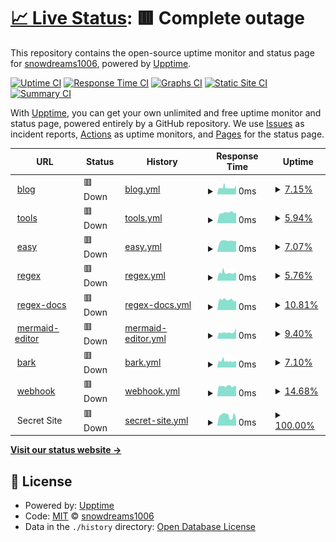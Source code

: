 # [📈 Live Status](https://snowdreams1006.github.io/monitor.snowdreams1006.cn): <!--live status--> **🟥 Complete outage**

This repository contains the open-source uptime monitor and status page for [snowdreams1006](https://snowdreams1006.github.io/), powered by [Upptime](https://github.com/upptime/upptime).

[![Uptime CI](https://github.com/koj-co/upptime/workflows/Uptime%20CI/badge.svg)](https://github.com/koj-co/upptime/actions?query=workflow%3A%22Uptime+CI%22)
[![Response Time CI](https://github.com/koj-co/upptime/workflows/Response%20Time%20CI/badge.svg)](https://github.com/koj-co/upptime/actions?query=workflow%3A%22Response+Time+CI%22)
[![Graphs CI](https://github.com/koj-co/upptime/workflows/Graphs%20CI/badge.svg)](https://github.com/koj-co/upptime/actions?query=workflow%3A%22Graphs+CI%22)
[![Static Site CI](https://github.com/koj-co/upptime/workflows/Static%20Site%20CI/badge.svg)](https://github.com/koj-co/upptime/actions?query=workflow%3A%22Static+Site+CI%22)
[![Summary CI](https://github.com/koj-co/upptime/workflows/Summary%20CI/badge.svg)](https://github.com/koj-co/upptime/actions?query=workflow%3A%22Summary+CI%22)

With [Upptime](https://upptime.js.org), you can get your own unlimited and free uptime monitor and status page, powered entirely by a GitHub repository. We use [Issues](https://github.com/snowdreams1006/monitor.snowdreams1006.cn/issues) as incident reports, [Actions](https://github.com/snowdreams1006/monitor.snowdreams1006.cn/actions) as uptime monitors, and [Pages](https://snowdreams1006.github.io/monitor.snowdreams1006.cn) for the status page.

<!--start: status pages-->
<!-- This summary is generated by Upptime (https://github.com/upptime/upptime) -->
<!-- Do not edit this manually, your changes will be overwritten -->
<!-- prettier-ignore -->
| URL | Status | History | Response Time | Uptime |
| --- | ------ | ------- | ------------- | ------ |
| <img alt="" src="https://favicons.githubusercontent.com/blog.snowdreams1006.cn" height="13"> [blog](https://blog.snowdreams1006.cn) | 🟥 Down | [blog.yml](https://github.com/snowdreams1006/monitor.snowdreams1006.cn/commits/master/history/blog.yml) | <details><summary><img alt="Response time graph" src="./graphs/blog/response-time-week.png" height="20"> 0ms</summary><br><a href="https://snowdreams1006.github.io/monitor.snowdreams1006.cn/history/blog"><img alt="Response time 0" src="https://img.shields.io/endpoint?url=https%3A%2F%2Fraw.githubusercontent.com%2Fsnowdreams1006%2Fmonitor.snowdreams1006.cn%2Fmaster%2Fapi%2Fblog%2Fresponse-time.json"></a><br><a href="https://snowdreams1006.github.io/monitor.snowdreams1006.cn/history/blog"><img alt="24-hour response time 0" src="https://img.shields.io/endpoint?url=https%3A%2F%2Fraw.githubusercontent.com%2Fsnowdreams1006%2Fmonitor.snowdreams1006.cn%2Fmaster%2Fapi%2Fblog%2Fresponse-time-day.json"></a><br><a href="https://snowdreams1006.github.io/monitor.snowdreams1006.cn/history/blog"><img alt="7-day response time 0" src="https://img.shields.io/endpoint?url=https%3A%2F%2Fraw.githubusercontent.com%2Fsnowdreams1006%2Fmonitor.snowdreams1006.cn%2Fmaster%2Fapi%2Fblog%2Fresponse-time-week.json"></a><br><a href="https://snowdreams1006.github.io/monitor.snowdreams1006.cn/history/blog"><img alt="30-day response time 0" src="https://img.shields.io/endpoint?url=https%3A%2F%2Fraw.githubusercontent.com%2Fsnowdreams1006%2Fmonitor.snowdreams1006.cn%2Fmaster%2Fapi%2Fblog%2Fresponse-time-month.json"></a><br><a href="https://snowdreams1006.github.io/monitor.snowdreams1006.cn/history/blog"><img alt="1-year response time 0" src="https://img.shields.io/endpoint?url=https%3A%2F%2Fraw.githubusercontent.com%2Fsnowdreams1006%2Fmonitor.snowdreams1006.cn%2Fmaster%2Fapi%2Fblog%2Fresponse-time-year.json"></a></details> | <details><summary><a href="https://snowdreams1006.github.io/monitor.snowdreams1006.cn/history/blog">7.15%</a></summary><a href="https://snowdreams1006.github.io/monitor.snowdreams1006.cn/history/blog"><img alt="All-time uptime 7.15%" src="https://img.shields.io/endpoint?url=https%3A%2F%2Fraw.githubusercontent.com%2Fsnowdreams1006%2Fmonitor.snowdreams1006.cn%2Fmaster%2Fapi%2Fblog%2Fuptime.json"></a><br><a href="https://snowdreams1006.github.io/monitor.snowdreams1006.cn/history/blog"><img alt="24-hour uptime 7.15%" src="https://img.shields.io/endpoint?url=https%3A%2F%2Fraw.githubusercontent.com%2Fsnowdreams1006%2Fmonitor.snowdreams1006.cn%2Fmaster%2Fapi%2Fblog%2Fuptime-day.json"></a><br><a href="https://snowdreams1006.github.io/monitor.snowdreams1006.cn/history/blog"><img alt="7-day uptime 7.15%" src="https://img.shields.io/endpoint?url=https%3A%2F%2Fraw.githubusercontent.com%2Fsnowdreams1006%2Fmonitor.snowdreams1006.cn%2Fmaster%2Fapi%2Fblog%2Fuptime-week.json"></a><br><a href="https://snowdreams1006.github.io/monitor.snowdreams1006.cn/history/blog"><img alt="30-day uptime 7.15%" src="https://img.shields.io/endpoint?url=https%3A%2F%2Fraw.githubusercontent.com%2Fsnowdreams1006%2Fmonitor.snowdreams1006.cn%2Fmaster%2Fapi%2Fblog%2Fuptime-month.json"></a><br><a href="https://snowdreams1006.github.io/monitor.snowdreams1006.cn/history/blog"><img alt="1-year uptime 7.15%" src="https://img.shields.io/endpoint?url=https%3A%2F%2Fraw.githubusercontent.com%2Fsnowdreams1006%2Fmonitor.snowdreams1006.cn%2Fmaster%2Fapi%2Fblog%2Fuptime-year.json"></a></details>
| <img alt="" src="https://favicons.githubusercontent.com/tools.snowdreams1006.cn" height="13"> [tools](https://tools.snowdreams1006.cn) | 🟥 Down | [tools.yml](https://github.com/snowdreams1006/monitor.snowdreams1006.cn/commits/master/history/tools.yml) | <details><summary><img alt="Response time graph" src="./graphs/tools/response-time-week.png" height="20"> 0ms</summary><br><a href="https://snowdreams1006.github.io/monitor.snowdreams1006.cn/history/tools"><img alt="Response time 0" src="https://img.shields.io/endpoint?url=https%3A%2F%2Fraw.githubusercontent.com%2Fsnowdreams1006%2Fmonitor.snowdreams1006.cn%2Fmaster%2Fapi%2Ftools%2Fresponse-time.json"></a><br><a href="https://snowdreams1006.github.io/monitor.snowdreams1006.cn/history/tools"><img alt="24-hour response time 0" src="https://img.shields.io/endpoint?url=https%3A%2F%2Fraw.githubusercontent.com%2Fsnowdreams1006%2Fmonitor.snowdreams1006.cn%2Fmaster%2Fapi%2Ftools%2Fresponse-time-day.json"></a><br><a href="https://snowdreams1006.github.io/monitor.snowdreams1006.cn/history/tools"><img alt="7-day response time 0" src="https://img.shields.io/endpoint?url=https%3A%2F%2Fraw.githubusercontent.com%2Fsnowdreams1006%2Fmonitor.snowdreams1006.cn%2Fmaster%2Fapi%2Ftools%2Fresponse-time-week.json"></a><br><a href="https://snowdreams1006.github.io/monitor.snowdreams1006.cn/history/tools"><img alt="30-day response time 0" src="https://img.shields.io/endpoint?url=https%3A%2F%2Fraw.githubusercontent.com%2Fsnowdreams1006%2Fmonitor.snowdreams1006.cn%2Fmaster%2Fapi%2Ftools%2Fresponse-time-month.json"></a><br><a href="https://snowdreams1006.github.io/monitor.snowdreams1006.cn/history/tools"><img alt="1-year response time 0" src="https://img.shields.io/endpoint?url=https%3A%2F%2Fraw.githubusercontent.com%2Fsnowdreams1006%2Fmonitor.snowdreams1006.cn%2Fmaster%2Fapi%2Ftools%2Fresponse-time-year.json"></a></details> | <details><summary><a href="https://snowdreams1006.github.io/monitor.snowdreams1006.cn/history/tools">5.94%</a></summary><a href="https://snowdreams1006.github.io/monitor.snowdreams1006.cn/history/tools"><img alt="All-time uptime 5.94%" src="https://img.shields.io/endpoint?url=https%3A%2F%2Fraw.githubusercontent.com%2Fsnowdreams1006%2Fmonitor.snowdreams1006.cn%2Fmaster%2Fapi%2Ftools%2Fuptime.json"></a><br><a href="https://snowdreams1006.github.io/monitor.snowdreams1006.cn/history/tools"><img alt="24-hour uptime 5.94%" src="https://img.shields.io/endpoint?url=https%3A%2F%2Fraw.githubusercontent.com%2Fsnowdreams1006%2Fmonitor.snowdreams1006.cn%2Fmaster%2Fapi%2Ftools%2Fuptime-day.json"></a><br><a href="https://snowdreams1006.github.io/monitor.snowdreams1006.cn/history/tools"><img alt="7-day uptime 5.94%" src="https://img.shields.io/endpoint?url=https%3A%2F%2Fraw.githubusercontent.com%2Fsnowdreams1006%2Fmonitor.snowdreams1006.cn%2Fmaster%2Fapi%2Ftools%2Fuptime-week.json"></a><br><a href="https://snowdreams1006.github.io/monitor.snowdreams1006.cn/history/tools"><img alt="30-day uptime 5.94%" src="https://img.shields.io/endpoint?url=https%3A%2F%2Fraw.githubusercontent.com%2Fsnowdreams1006%2Fmonitor.snowdreams1006.cn%2Fmaster%2Fapi%2Ftools%2Fuptime-month.json"></a><br><a href="https://snowdreams1006.github.io/monitor.snowdreams1006.cn/history/tools"><img alt="1-year uptime 5.94%" src="https://img.shields.io/endpoint?url=https%3A%2F%2Fraw.githubusercontent.com%2Fsnowdreams1006%2Fmonitor.snowdreams1006.cn%2Fmaster%2Fapi%2Ftools%2Fuptime-year.json"></a></details>
| <img alt="" src="https://favicons.githubusercontent.com/easy.snowdreams1006.cn" height="13"> [easy](https://easy.snowdreams1006.cn) | 🟥 Down | [easy.yml](https://github.com/snowdreams1006/monitor.snowdreams1006.cn/commits/master/history/easy.yml) | <details><summary><img alt="Response time graph" src="./graphs/easy/response-time-week.png" height="20"> 0ms</summary><br><a href="https://snowdreams1006.github.io/monitor.snowdreams1006.cn/history/easy"><img alt="Response time 0" src="https://img.shields.io/endpoint?url=https%3A%2F%2Fraw.githubusercontent.com%2Fsnowdreams1006%2Fmonitor.snowdreams1006.cn%2Fmaster%2Fapi%2Feasy%2Fresponse-time.json"></a><br><a href="https://snowdreams1006.github.io/monitor.snowdreams1006.cn/history/easy"><img alt="24-hour response time 0" src="https://img.shields.io/endpoint?url=https%3A%2F%2Fraw.githubusercontent.com%2Fsnowdreams1006%2Fmonitor.snowdreams1006.cn%2Fmaster%2Fapi%2Feasy%2Fresponse-time-day.json"></a><br><a href="https://snowdreams1006.github.io/monitor.snowdreams1006.cn/history/easy"><img alt="7-day response time 0" src="https://img.shields.io/endpoint?url=https%3A%2F%2Fraw.githubusercontent.com%2Fsnowdreams1006%2Fmonitor.snowdreams1006.cn%2Fmaster%2Fapi%2Feasy%2Fresponse-time-week.json"></a><br><a href="https://snowdreams1006.github.io/monitor.snowdreams1006.cn/history/easy"><img alt="30-day response time 0" src="https://img.shields.io/endpoint?url=https%3A%2F%2Fraw.githubusercontent.com%2Fsnowdreams1006%2Fmonitor.snowdreams1006.cn%2Fmaster%2Fapi%2Feasy%2Fresponse-time-month.json"></a><br><a href="https://snowdreams1006.github.io/monitor.snowdreams1006.cn/history/easy"><img alt="1-year response time 0" src="https://img.shields.io/endpoint?url=https%3A%2F%2Fraw.githubusercontent.com%2Fsnowdreams1006%2Fmonitor.snowdreams1006.cn%2Fmaster%2Fapi%2Feasy%2Fresponse-time-year.json"></a></details> | <details><summary><a href="https://snowdreams1006.github.io/monitor.snowdreams1006.cn/history/easy">7.07%</a></summary><a href="https://snowdreams1006.github.io/monitor.snowdreams1006.cn/history/easy"><img alt="All-time uptime 7.07%" src="https://img.shields.io/endpoint?url=https%3A%2F%2Fraw.githubusercontent.com%2Fsnowdreams1006%2Fmonitor.snowdreams1006.cn%2Fmaster%2Fapi%2Feasy%2Fuptime.json"></a><br><a href="https://snowdreams1006.github.io/monitor.snowdreams1006.cn/history/easy"><img alt="24-hour uptime 7.07%" src="https://img.shields.io/endpoint?url=https%3A%2F%2Fraw.githubusercontent.com%2Fsnowdreams1006%2Fmonitor.snowdreams1006.cn%2Fmaster%2Fapi%2Feasy%2Fuptime-day.json"></a><br><a href="https://snowdreams1006.github.io/monitor.snowdreams1006.cn/history/easy"><img alt="7-day uptime 7.07%" src="https://img.shields.io/endpoint?url=https%3A%2F%2Fraw.githubusercontent.com%2Fsnowdreams1006%2Fmonitor.snowdreams1006.cn%2Fmaster%2Fapi%2Feasy%2Fuptime-week.json"></a><br><a href="https://snowdreams1006.github.io/monitor.snowdreams1006.cn/history/easy"><img alt="30-day uptime 7.07%" src="https://img.shields.io/endpoint?url=https%3A%2F%2Fraw.githubusercontent.com%2Fsnowdreams1006%2Fmonitor.snowdreams1006.cn%2Fmaster%2Fapi%2Feasy%2Fuptime-month.json"></a><br><a href="https://snowdreams1006.github.io/monitor.snowdreams1006.cn/history/easy"><img alt="1-year uptime 7.07%" src="https://img.shields.io/endpoint?url=https%3A%2F%2Fraw.githubusercontent.com%2Fsnowdreams1006%2Fmonitor.snowdreams1006.cn%2Fmaster%2Fapi%2Feasy%2Fuptime-year.json"></a></details>
| <img alt="" src="https://favicons.githubusercontent.com/regex.snowdreams1006.cn" height="13"> [regex](https://regex.snowdreams1006.cn) | 🟥 Down | [regex.yml](https://github.com/snowdreams1006/monitor.snowdreams1006.cn/commits/master/history/regex.yml) | <details><summary><img alt="Response time graph" src="./graphs/regex/response-time-week.png" height="20"> 0ms</summary><br><a href="https://snowdreams1006.github.io/monitor.snowdreams1006.cn/history/regex"><img alt="Response time 0" src="https://img.shields.io/endpoint?url=https%3A%2F%2Fraw.githubusercontent.com%2Fsnowdreams1006%2Fmonitor.snowdreams1006.cn%2Fmaster%2Fapi%2Fregex%2Fresponse-time.json"></a><br><a href="https://snowdreams1006.github.io/monitor.snowdreams1006.cn/history/regex"><img alt="24-hour response time 0" src="https://img.shields.io/endpoint?url=https%3A%2F%2Fraw.githubusercontent.com%2Fsnowdreams1006%2Fmonitor.snowdreams1006.cn%2Fmaster%2Fapi%2Fregex%2Fresponse-time-day.json"></a><br><a href="https://snowdreams1006.github.io/monitor.snowdreams1006.cn/history/regex"><img alt="7-day response time 0" src="https://img.shields.io/endpoint?url=https%3A%2F%2Fraw.githubusercontent.com%2Fsnowdreams1006%2Fmonitor.snowdreams1006.cn%2Fmaster%2Fapi%2Fregex%2Fresponse-time-week.json"></a><br><a href="https://snowdreams1006.github.io/monitor.snowdreams1006.cn/history/regex"><img alt="30-day response time 0" src="https://img.shields.io/endpoint?url=https%3A%2F%2Fraw.githubusercontent.com%2Fsnowdreams1006%2Fmonitor.snowdreams1006.cn%2Fmaster%2Fapi%2Fregex%2Fresponse-time-month.json"></a><br><a href="https://snowdreams1006.github.io/monitor.snowdreams1006.cn/history/regex"><img alt="1-year response time 0" src="https://img.shields.io/endpoint?url=https%3A%2F%2Fraw.githubusercontent.com%2Fsnowdreams1006%2Fmonitor.snowdreams1006.cn%2Fmaster%2Fapi%2Fregex%2Fresponse-time-year.json"></a></details> | <details><summary><a href="https://snowdreams1006.github.io/monitor.snowdreams1006.cn/history/regex">5.76%</a></summary><a href="https://snowdreams1006.github.io/monitor.snowdreams1006.cn/history/regex"><img alt="All-time uptime 5.76%" src="https://img.shields.io/endpoint?url=https%3A%2F%2Fraw.githubusercontent.com%2Fsnowdreams1006%2Fmonitor.snowdreams1006.cn%2Fmaster%2Fapi%2Fregex%2Fuptime.json"></a><br><a href="https://snowdreams1006.github.io/monitor.snowdreams1006.cn/history/regex"><img alt="24-hour uptime 5.76%" src="https://img.shields.io/endpoint?url=https%3A%2F%2Fraw.githubusercontent.com%2Fsnowdreams1006%2Fmonitor.snowdreams1006.cn%2Fmaster%2Fapi%2Fregex%2Fuptime-day.json"></a><br><a href="https://snowdreams1006.github.io/monitor.snowdreams1006.cn/history/regex"><img alt="7-day uptime 5.76%" src="https://img.shields.io/endpoint?url=https%3A%2F%2Fraw.githubusercontent.com%2Fsnowdreams1006%2Fmonitor.snowdreams1006.cn%2Fmaster%2Fapi%2Fregex%2Fuptime-week.json"></a><br><a href="https://snowdreams1006.github.io/monitor.snowdreams1006.cn/history/regex"><img alt="30-day uptime 5.76%" src="https://img.shields.io/endpoint?url=https%3A%2F%2Fraw.githubusercontent.com%2Fsnowdreams1006%2Fmonitor.snowdreams1006.cn%2Fmaster%2Fapi%2Fregex%2Fuptime-month.json"></a><br><a href="https://snowdreams1006.github.io/monitor.snowdreams1006.cn/history/regex"><img alt="1-year uptime 5.76%" src="https://img.shields.io/endpoint?url=https%3A%2F%2Fraw.githubusercontent.com%2Fsnowdreams1006%2Fmonitor.snowdreams1006.cn%2Fmaster%2Fapi%2Fregex%2Fuptime-year.json"></a></details>
| <img alt="" src="https://favicons.githubusercontent.com/regex-docs.snowdreams1006.cn" height="13"> [regex-docs](https://regex-docs.snowdreams1006.cn) | 🟥 Down | [regex-docs.yml](https://github.com/snowdreams1006/monitor.snowdreams1006.cn/commits/master/history/regex-docs.yml) | <details><summary><img alt="Response time graph" src="./graphs/regex-docs/response-time-week.png" height="20"> 0ms</summary><br><a href="https://snowdreams1006.github.io/monitor.snowdreams1006.cn/history/regex-docs"><img alt="Response time 0" src="https://img.shields.io/endpoint?url=https%3A%2F%2Fraw.githubusercontent.com%2Fsnowdreams1006%2Fmonitor.snowdreams1006.cn%2Fmaster%2Fapi%2Fregex-docs%2Fresponse-time.json"></a><br><a href="https://snowdreams1006.github.io/monitor.snowdreams1006.cn/history/regex-docs"><img alt="24-hour response time 0" src="https://img.shields.io/endpoint?url=https%3A%2F%2Fraw.githubusercontent.com%2Fsnowdreams1006%2Fmonitor.snowdreams1006.cn%2Fmaster%2Fapi%2Fregex-docs%2Fresponse-time-day.json"></a><br><a href="https://snowdreams1006.github.io/monitor.snowdreams1006.cn/history/regex-docs"><img alt="7-day response time 0" src="https://img.shields.io/endpoint?url=https%3A%2F%2Fraw.githubusercontent.com%2Fsnowdreams1006%2Fmonitor.snowdreams1006.cn%2Fmaster%2Fapi%2Fregex-docs%2Fresponse-time-week.json"></a><br><a href="https://snowdreams1006.github.io/monitor.snowdreams1006.cn/history/regex-docs"><img alt="30-day response time 0" src="https://img.shields.io/endpoint?url=https%3A%2F%2Fraw.githubusercontent.com%2Fsnowdreams1006%2Fmonitor.snowdreams1006.cn%2Fmaster%2Fapi%2Fregex-docs%2Fresponse-time-month.json"></a><br><a href="https://snowdreams1006.github.io/monitor.snowdreams1006.cn/history/regex-docs"><img alt="1-year response time 0" src="https://img.shields.io/endpoint?url=https%3A%2F%2Fraw.githubusercontent.com%2Fsnowdreams1006%2Fmonitor.snowdreams1006.cn%2Fmaster%2Fapi%2Fregex-docs%2Fresponse-time-year.json"></a></details> | <details><summary><a href="https://snowdreams1006.github.io/monitor.snowdreams1006.cn/history/regex-docs">10.81%</a></summary><a href="https://snowdreams1006.github.io/monitor.snowdreams1006.cn/history/regex-docs"><img alt="All-time uptime 10.81%" src="https://img.shields.io/endpoint?url=https%3A%2F%2Fraw.githubusercontent.com%2Fsnowdreams1006%2Fmonitor.snowdreams1006.cn%2Fmaster%2Fapi%2Fregex-docs%2Fuptime.json"></a><br><a href="https://snowdreams1006.github.io/monitor.snowdreams1006.cn/history/regex-docs"><img alt="24-hour uptime 10.81%" src="https://img.shields.io/endpoint?url=https%3A%2F%2Fraw.githubusercontent.com%2Fsnowdreams1006%2Fmonitor.snowdreams1006.cn%2Fmaster%2Fapi%2Fregex-docs%2Fuptime-day.json"></a><br><a href="https://snowdreams1006.github.io/monitor.snowdreams1006.cn/history/regex-docs"><img alt="7-day uptime 10.81%" src="https://img.shields.io/endpoint?url=https%3A%2F%2Fraw.githubusercontent.com%2Fsnowdreams1006%2Fmonitor.snowdreams1006.cn%2Fmaster%2Fapi%2Fregex-docs%2Fuptime-week.json"></a><br><a href="https://snowdreams1006.github.io/monitor.snowdreams1006.cn/history/regex-docs"><img alt="30-day uptime 10.81%" src="https://img.shields.io/endpoint?url=https%3A%2F%2Fraw.githubusercontent.com%2Fsnowdreams1006%2Fmonitor.snowdreams1006.cn%2Fmaster%2Fapi%2Fregex-docs%2Fuptime-month.json"></a><br><a href="https://snowdreams1006.github.io/monitor.snowdreams1006.cn/history/regex-docs"><img alt="1-year uptime 10.81%" src="https://img.shields.io/endpoint?url=https%3A%2F%2Fraw.githubusercontent.com%2Fsnowdreams1006%2Fmonitor.snowdreams1006.cn%2Fmaster%2Fapi%2Fregex-docs%2Fuptime-year.json"></a></details>
| <img alt="" src="https://favicons.githubusercontent.com/mermaid-editor.snowdreams1006.cn" height="13"> [mermaid-editor](https://mermaid-editor.snowdreams1006.cn) | 🟥 Down | [mermaid-editor.yml](https://github.com/snowdreams1006/monitor.snowdreams1006.cn/commits/master/history/mermaid-editor.yml) | <details><summary><img alt="Response time graph" src="./graphs/mermaid-editor/response-time-week.png" height="20"> 0ms</summary><br><a href="https://snowdreams1006.github.io/monitor.snowdreams1006.cn/history/mermaid-editor"><img alt="Response time 0" src="https://img.shields.io/endpoint?url=https%3A%2F%2Fraw.githubusercontent.com%2Fsnowdreams1006%2Fmonitor.snowdreams1006.cn%2Fmaster%2Fapi%2Fmermaid-editor%2Fresponse-time.json"></a><br><a href="https://snowdreams1006.github.io/monitor.snowdreams1006.cn/history/mermaid-editor"><img alt="24-hour response time 0" src="https://img.shields.io/endpoint?url=https%3A%2F%2Fraw.githubusercontent.com%2Fsnowdreams1006%2Fmonitor.snowdreams1006.cn%2Fmaster%2Fapi%2Fmermaid-editor%2Fresponse-time-day.json"></a><br><a href="https://snowdreams1006.github.io/monitor.snowdreams1006.cn/history/mermaid-editor"><img alt="7-day response time 0" src="https://img.shields.io/endpoint?url=https%3A%2F%2Fraw.githubusercontent.com%2Fsnowdreams1006%2Fmonitor.snowdreams1006.cn%2Fmaster%2Fapi%2Fmermaid-editor%2Fresponse-time-week.json"></a><br><a href="https://snowdreams1006.github.io/monitor.snowdreams1006.cn/history/mermaid-editor"><img alt="30-day response time 0" src="https://img.shields.io/endpoint?url=https%3A%2F%2Fraw.githubusercontent.com%2Fsnowdreams1006%2Fmonitor.snowdreams1006.cn%2Fmaster%2Fapi%2Fmermaid-editor%2Fresponse-time-month.json"></a><br><a href="https://snowdreams1006.github.io/monitor.snowdreams1006.cn/history/mermaid-editor"><img alt="1-year response time 0" src="https://img.shields.io/endpoint?url=https%3A%2F%2Fraw.githubusercontent.com%2Fsnowdreams1006%2Fmonitor.snowdreams1006.cn%2Fmaster%2Fapi%2Fmermaid-editor%2Fresponse-time-year.json"></a></details> | <details><summary><a href="https://snowdreams1006.github.io/monitor.snowdreams1006.cn/history/mermaid-editor">9.40%</a></summary><a href="https://snowdreams1006.github.io/monitor.snowdreams1006.cn/history/mermaid-editor"><img alt="All-time uptime 9.40%" src="https://img.shields.io/endpoint?url=https%3A%2F%2Fraw.githubusercontent.com%2Fsnowdreams1006%2Fmonitor.snowdreams1006.cn%2Fmaster%2Fapi%2Fmermaid-editor%2Fuptime.json"></a><br><a href="https://snowdreams1006.github.io/monitor.snowdreams1006.cn/history/mermaid-editor"><img alt="24-hour uptime 9.40%" src="https://img.shields.io/endpoint?url=https%3A%2F%2Fraw.githubusercontent.com%2Fsnowdreams1006%2Fmonitor.snowdreams1006.cn%2Fmaster%2Fapi%2Fmermaid-editor%2Fuptime-day.json"></a><br><a href="https://snowdreams1006.github.io/monitor.snowdreams1006.cn/history/mermaid-editor"><img alt="7-day uptime 9.40%" src="https://img.shields.io/endpoint?url=https%3A%2F%2Fraw.githubusercontent.com%2Fsnowdreams1006%2Fmonitor.snowdreams1006.cn%2Fmaster%2Fapi%2Fmermaid-editor%2Fuptime-week.json"></a><br><a href="https://snowdreams1006.github.io/monitor.snowdreams1006.cn/history/mermaid-editor"><img alt="30-day uptime 9.40%" src="https://img.shields.io/endpoint?url=https%3A%2F%2Fraw.githubusercontent.com%2Fsnowdreams1006%2Fmonitor.snowdreams1006.cn%2Fmaster%2Fapi%2Fmermaid-editor%2Fuptime-month.json"></a><br><a href="https://snowdreams1006.github.io/monitor.snowdreams1006.cn/history/mermaid-editor"><img alt="1-year uptime 9.40%" src="https://img.shields.io/endpoint?url=https%3A%2F%2Fraw.githubusercontent.com%2Fsnowdreams1006%2Fmonitor.snowdreams1006.cn%2Fmaster%2Fapi%2Fmermaid-editor%2Fuptime-year.json"></a></details>
| <img alt="" src="https://favicons.githubusercontent.com/bark.snowdreams1006.cn" height="13"> [bark](https://bark.snowdreams1006.cn) | 🟥 Down | [bark.yml](https://github.com/snowdreams1006/monitor.snowdreams1006.cn/commits/master/history/bark.yml) | <details><summary><img alt="Response time graph" src="./graphs/bark/response-time-week.png" height="20"> 0ms</summary><br><a href="https://snowdreams1006.github.io/monitor.snowdreams1006.cn/history/bark"><img alt="Response time 0" src="https://img.shields.io/endpoint?url=https%3A%2F%2Fraw.githubusercontent.com%2Fsnowdreams1006%2Fmonitor.snowdreams1006.cn%2Fmaster%2Fapi%2Fbark%2Fresponse-time.json"></a><br><a href="https://snowdreams1006.github.io/monitor.snowdreams1006.cn/history/bark"><img alt="24-hour response time 0" src="https://img.shields.io/endpoint?url=https%3A%2F%2Fraw.githubusercontent.com%2Fsnowdreams1006%2Fmonitor.snowdreams1006.cn%2Fmaster%2Fapi%2Fbark%2Fresponse-time-day.json"></a><br><a href="https://snowdreams1006.github.io/monitor.snowdreams1006.cn/history/bark"><img alt="7-day response time 0" src="https://img.shields.io/endpoint?url=https%3A%2F%2Fraw.githubusercontent.com%2Fsnowdreams1006%2Fmonitor.snowdreams1006.cn%2Fmaster%2Fapi%2Fbark%2Fresponse-time-week.json"></a><br><a href="https://snowdreams1006.github.io/monitor.snowdreams1006.cn/history/bark"><img alt="30-day response time 0" src="https://img.shields.io/endpoint?url=https%3A%2F%2Fraw.githubusercontent.com%2Fsnowdreams1006%2Fmonitor.snowdreams1006.cn%2Fmaster%2Fapi%2Fbark%2Fresponse-time-month.json"></a><br><a href="https://snowdreams1006.github.io/monitor.snowdreams1006.cn/history/bark"><img alt="1-year response time 0" src="https://img.shields.io/endpoint?url=https%3A%2F%2Fraw.githubusercontent.com%2Fsnowdreams1006%2Fmonitor.snowdreams1006.cn%2Fmaster%2Fapi%2Fbark%2Fresponse-time-year.json"></a></details> | <details><summary><a href="https://snowdreams1006.github.io/monitor.snowdreams1006.cn/history/bark">7.10%</a></summary><a href="https://snowdreams1006.github.io/monitor.snowdreams1006.cn/history/bark"><img alt="All-time uptime 7.10%" src="https://img.shields.io/endpoint?url=https%3A%2F%2Fraw.githubusercontent.com%2Fsnowdreams1006%2Fmonitor.snowdreams1006.cn%2Fmaster%2Fapi%2Fbark%2Fuptime.json"></a><br><a href="https://snowdreams1006.github.io/monitor.snowdreams1006.cn/history/bark"><img alt="24-hour uptime 7.10%" src="https://img.shields.io/endpoint?url=https%3A%2F%2Fraw.githubusercontent.com%2Fsnowdreams1006%2Fmonitor.snowdreams1006.cn%2Fmaster%2Fapi%2Fbark%2Fuptime-day.json"></a><br><a href="https://snowdreams1006.github.io/monitor.snowdreams1006.cn/history/bark"><img alt="7-day uptime 7.10%" src="https://img.shields.io/endpoint?url=https%3A%2F%2Fraw.githubusercontent.com%2Fsnowdreams1006%2Fmonitor.snowdreams1006.cn%2Fmaster%2Fapi%2Fbark%2Fuptime-week.json"></a><br><a href="https://snowdreams1006.github.io/monitor.snowdreams1006.cn/history/bark"><img alt="30-day uptime 7.10%" src="https://img.shields.io/endpoint?url=https%3A%2F%2Fraw.githubusercontent.com%2Fsnowdreams1006%2Fmonitor.snowdreams1006.cn%2Fmaster%2Fapi%2Fbark%2Fuptime-month.json"></a><br><a href="https://snowdreams1006.github.io/monitor.snowdreams1006.cn/history/bark"><img alt="1-year uptime 7.10%" src="https://img.shields.io/endpoint?url=https%3A%2F%2Fraw.githubusercontent.com%2Fsnowdreams1006%2Fmonitor.snowdreams1006.cn%2Fmaster%2Fapi%2Fbark%2Fuptime-year.json"></a></details>
| <img alt="" src="https://favicons.githubusercontent.com/webhook.snowdreams1006.cn" height="13"> [webhook](https://webhook.snowdreams1006.cn) | 🟥 Down | [webhook.yml](https://github.com/snowdreams1006/monitor.snowdreams1006.cn/commits/master/history/webhook.yml) | <details><summary><img alt="Response time graph" src="./graphs/webhook/response-time-week.png" height="20"> 0ms</summary><br><a href="https://snowdreams1006.github.io/monitor.snowdreams1006.cn/history/webhook"><img alt="Response time 0" src="https://img.shields.io/endpoint?url=https%3A%2F%2Fraw.githubusercontent.com%2Fsnowdreams1006%2Fmonitor.snowdreams1006.cn%2Fmaster%2Fapi%2Fwebhook%2Fresponse-time.json"></a><br><a href="https://snowdreams1006.github.io/monitor.snowdreams1006.cn/history/webhook"><img alt="24-hour response time 0" src="https://img.shields.io/endpoint?url=https%3A%2F%2Fraw.githubusercontent.com%2Fsnowdreams1006%2Fmonitor.snowdreams1006.cn%2Fmaster%2Fapi%2Fwebhook%2Fresponse-time-day.json"></a><br><a href="https://snowdreams1006.github.io/monitor.snowdreams1006.cn/history/webhook"><img alt="7-day response time 0" src="https://img.shields.io/endpoint?url=https%3A%2F%2Fraw.githubusercontent.com%2Fsnowdreams1006%2Fmonitor.snowdreams1006.cn%2Fmaster%2Fapi%2Fwebhook%2Fresponse-time-week.json"></a><br><a href="https://snowdreams1006.github.io/monitor.snowdreams1006.cn/history/webhook"><img alt="30-day response time 0" src="https://img.shields.io/endpoint?url=https%3A%2F%2Fraw.githubusercontent.com%2Fsnowdreams1006%2Fmonitor.snowdreams1006.cn%2Fmaster%2Fapi%2Fwebhook%2Fresponse-time-month.json"></a><br><a href="https://snowdreams1006.github.io/monitor.snowdreams1006.cn/history/webhook"><img alt="1-year response time 0" src="https://img.shields.io/endpoint?url=https%3A%2F%2Fraw.githubusercontent.com%2Fsnowdreams1006%2Fmonitor.snowdreams1006.cn%2Fmaster%2Fapi%2Fwebhook%2Fresponse-time-year.json"></a></details> | <details><summary><a href="https://snowdreams1006.github.io/monitor.snowdreams1006.cn/history/webhook">14.68%</a></summary><a href="https://snowdreams1006.github.io/monitor.snowdreams1006.cn/history/webhook"><img alt="All-time uptime 14.68%" src="https://img.shields.io/endpoint?url=https%3A%2F%2Fraw.githubusercontent.com%2Fsnowdreams1006%2Fmonitor.snowdreams1006.cn%2Fmaster%2Fapi%2Fwebhook%2Fuptime.json"></a><br><a href="https://snowdreams1006.github.io/monitor.snowdreams1006.cn/history/webhook"><img alt="24-hour uptime 14.68%" src="https://img.shields.io/endpoint?url=https%3A%2F%2Fraw.githubusercontent.com%2Fsnowdreams1006%2Fmonitor.snowdreams1006.cn%2Fmaster%2Fapi%2Fwebhook%2Fuptime-day.json"></a><br><a href="https://snowdreams1006.github.io/monitor.snowdreams1006.cn/history/webhook"><img alt="7-day uptime 14.68%" src="https://img.shields.io/endpoint?url=https%3A%2F%2Fraw.githubusercontent.com%2Fsnowdreams1006%2Fmonitor.snowdreams1006.cn%2Fmaster%2Fapi%2Fwebhook%2Fuptime-week.json"></a><br><a href="https://snowdreams1006.github.io/monitor.snowdreams1006.cn/history/webhook"><img alt="30-day uptime 14.68%" src="https://img.shields.io/endpoint?url=https%3A%2F%2Fraw.githubusercontent.com%2Fsnowdreams1006%2Fmonitor.snowdreams1006.cn%2Fmaster%2Fapi%2Fwebhook%2Fuptime-month.json"></a><br><a href="https://snowdreams1006.github.io/monitor.snowdreams1006.cn/history/webhook"><img alt="1-year uptime 14.68%" src="https://img.shields.io/endpoint?url=https%3A%2F%2Fraw.githubusercontent.com%2Fsnowdreams1006%2Fmonitor.snowdreams1006.cn%2Fmaster%2Fapi%2Fwebhook%2Fuptime-year.json"></a></details>
| <img alt="" src="https://favicons.githubusercontent.com/null" height="13"> Secret Site | 🟥 Down | [secret-site.yml](https://github.com/snowdreams1006/monitor.snowdreams1006.cn/commits/master/history/secret-site.yml) | <details><summary><img alt="Response time graph" src="./graphs/secret-site/response-time-week.png" height="20"> 0ms</summary><br><a href="https://snowdreams1006.github.io/monitor.snowdreams1006.cn/history/secret-site"><img alt="Response time 0" src="https://img.shields.io/endpoint?url=https%3A%2F%2Fraw.githubusercontent.com%2Fsnowdreams1006%2Fmonitor.snowdreams1006.cn%2Fmaster%2Fapi%2Fsecret-site%2Fresponse-time.json"></a><br><a href="https://snowdreams1006.github.io/monitor.snowdreams1006.cn/history/secret-site"><img alt="24-hour response time 0" src="https://img.shields.io/endpoint?url=https%3A%2F%2Fraw.githubusercontent.com%2Fsnowdreams1006%2Fmonitor.snowdreams1006.cn%2Fmaster%2Fapi%2Fsecret-site%2Fresponse-time-day.json"></a><br><a href="https://snowdreams1006.github.io/monitor.snowdreams1006.cn/history/secret-site"><img alt="7-day response time 0" src="https://img.shields.io/endpoint?url=https%3A%2F%2Fraw.githubusercontent.com%2Fsnowdreams1006%2Fmonitor.snowdreams1006.cn%2Fmaster%2Fapi%2Fsecret-site%2Fresponse-time-week.json"></a><br><a href="https://snowdreams1006.github.io/monitor.snowdreams1006.cn/history/secret-site"><img alt="30-day response time 0" src="https://img.shields.io/endpoint?url=https%3A%2F%2Fraw.githubusercontent.com%2Fsnowdreams1006%2Fmonitor.snowdreams1006.cn%2Fmaster%2Fapi%2Fsecret-site%2Fresponse-time-month.json"></a><br><a href="https://snowdreams1006.github.io/monitor.snowdreams1006.cn/history/secret-site"><img alt="1-year response time 0" src="https://img.shields.io/endpoint?url=https%3A%2F%2Fraw.githubusercontent.com%2Fsnowdreams1006%2Fmonitor.snowdreams1006.cn%2Fmaster%2Fapi%2Fsecret-site%2Fresponse-time-year.json"></a></details> | <details><summary><a href="https://snowdreams1006.github.io/monitor.snowdreams1006.cn/history/secret-site">100.00%</a></summary><a href="https://snowdreams1006.github.io/monitor.snowdreams1006.cn/history/secret-site"><img alt="All-time uptime 100.00%" src="https://img.shields.io/endpoint?url=https%3A%2F%2Fraw.githubusercontent.com%2Fsnowdreams1006%2Fmonitor.snowdreams1006.cn%2Fmaster%2Fapi%2Fsecret-site%2Fuptime.json"></a><br><a href="https://snowdreams1006.github.io/monitor.snowdreams1006.cn/history/secret-site"><img alt="24-hour uptime 99.98%" src="https://img.shields.io/endpoint?url=https%3A%2F%2Fraw.githubusercontent.com%2Fsnowdreams1006%2Fmonitor.snowdreams1006.cn%2Fmaster%2Fapi%2Fsecret-site%2Fuptime-day.json"></a><br><a href="https://snowdreams1006.github.io/monitor.snowdreams1006.cn/history/secret-site"><img alt="7-day uptime 100.00%" src="https://img.shields.io/endpoint?url=https%3A%2F%2Fraw.githubusercontent.com%2Fsnowdreams1006%2Fmonitor.snowdreams1006.cn%2Fmaster%2Fapi%2Fsecret-site%2Fuptime-week.json"></a><br><a href="https://snowdreams1006.github.io/monitor.snowdreams1006.cn/history/secret-site"><img alt="30-day uptime 100.00%" src="https://img.shields.io/endpoint?url=https%3A%2F%2Fraw.githubusercontent.com%2Fsnowdreams1006%2Fmonitor.snowdreams1006.cn%2Fmaster%2Fapi%2Fsecret-site%2Fuptime-month.json"></a><br><a href="https://snowdreams1006.github.io/monitor.snowdreams1006.cn/history/secret-site"><img alt="1-year uptime 100.00%" src="https://img.shields.io/endpoint?url=https%3A%2F%2Fraw.githubusercontent.com%2Fsnowdreams1006%2Fmonitor.snowdreams1006.cn%2Fmaster%2Fapi%2Fsecret-site%2Fuptime-year.json"></a></details>

<!--end: status pages-->

[**Visit our status website →**](https://snowdreams1006.github.io/monitor.snowdreams1006.cn)

## 📄 License

- Powered by: [Upptime](https://github.com/upptime/upptime)
- Code: [MIT](./LICENSE) © [snowdreams1006](https://snowdreams1006.github.io/)
- Data in the `./history` directory: [Open Database License](https://opendatacommons.org/licenses/odbl/1-0/)
